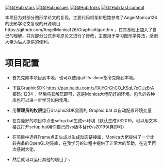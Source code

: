 [![GitHub stars](https://img.shields.io/github/stars/MustNotBeGreasy/myGraphicAlgorithm.svg?style=flat-square)](https://github.com/MustNotBeGreasy/myGraphicAlgorithm/stargazers)
[![GitHub issues](https://img.shields.io/github/issues/MustNotBeGreasy/myGraphicAlgorithm?style=flat-square)](https://github.com/MustNotBeGreasy/myGraphicAlgorithm/issues)
[![GitHub forks](https://img.shields.io/github/forks/MustNotBeGreasy/myGraphicAlgorithm?style=flat-square)](https://github.com/MustNotBeGreasy/myGraphicAlgorithm/network)
[![GitHub last commit](https://img.shields.io/github/last-commit/MustNotBeGreasy/myGraphicAlgorithm?style=flat-square)](https://github.com/MustNotBeGreasy/myGraphicAlgorithm)


本项目为对部分图形学论文的复现，主要代码框架和思路参考了AngelMonica126的图形学论文复现的开源项目https://github.com/AngelMonica126/GraphicAlgorithm ，在其基础上加入了自己的理解，并对部分公式参考原论文进行了修改，主要用于学习图形学算法，感谢大佬为后人提供的便利。

# 项目配置

* 首先克隆本项目到本地，也可以使用git lfs clone指令克隆到本地。

* 下载GraphicSDK https://pan.baidu.com/s/1XjYGrGhCO_KSqL7pCUzBrA 密码: 1234 ，然后将其解压即可，这是Monica大佬配好的环境，包含的各种库也可以进一步学习如何使用。

* 用**管理员的权限**运行GraphicSDK里面的 Graphic.bat 以自动配置环境变量

* 在克隆好的项目中点击setup.bat生成vs环境（默认生成VS2019，可以用文本格式打开setup.bat用你自己的vs版本替代vs2019保存即可）

* 在项目中选择Frame点击生成以生成动态链接库，Monica大佬提供了一个比较完备的OpenGL封装库，在我学习的过程中提供了非常大的帮助，在这里再次感谢大佬。

* 然后就可以运行其他的项目了~
